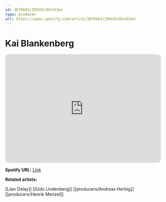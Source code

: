 ```yaml
---
id: 3D76kKIcZ9XCDv1DvC6Jen
type: producer
url: https://open.spotify.com/artist/3D76kKIcZ9XCDv1DvC6Jen
---
```

# Kai Blankenberg

<iframe style="border-radius:12px" src="https://open.spotify.com/embed/artist/3D76kKIcZ9XCDv1DvC6Jen" width="100%" height="352" frameBorder="0" allowfullscreen="" allow="autoplay; clipboard-write; encrypted-media; fullscreen; picture-in-picture" loading="lazy"></iframe>

**Spotify URL:** [Link](https://open.spotify.com/artist/3D76kKIcZ9XCDv1DvC6Jen)

**Related artists:**

[[Jan Delay]]
[[Udo Lindenberg]]
[[producers/Andreas Herbig]]
[[producers/Henrik Menzel]]
